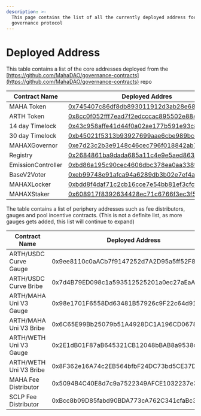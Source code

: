 ```yaml
---
description: >-
  This page contains the list of all the currently deployed address for the
  governance protocol
---
```


# Deployed Address

This table contains a list of the core addresses deployed from the [https://github.com/MahaDAO/governance-contracts](https://github.com/MahaDAO/governance-contracts) repo

| Contract Name      | Deployed Addres                                                                                                       |
| ------------------ | --------------------------------------------------------------------------------------------------------------------- |
| MAHA Token         | [0x745407c86df8db893011912d3ab28e68b62e49b0](https://etherscan.io/token/0x745407c86df8db893011912d3ab28e68b62e49b0)   |
| ARTH Token         | [0x8cc0f052fff7ead7f2edcccac895502e884a8a71](https://etherscan.io/token/0x8cc0f052fff7ead7f2edcccac895502e884a8a71)   |
| 14 day Timelock    | [0x43c958affe41d44f0a02ae177b591e93c86adbea](https://etherscan.io/address/0x43c958affe41d44f0a02ae177b591e93c86adbea) |
| 30 day Timelock    | [0xb45021f5313b93927699aae6cbe989bccf6b5900](https://etherscan.io/address/0xb45021f5313b93927699aae6cbe989bccf6b5900) |
| MAHAXGovernor      | [0xe7d23c2b3e9148c46cec796f018842ab72d5867f](https://etherscan.io/address/0xe7d23c2b3e9148c46cec796f018842ab72d5867f) |
| Registry           | [0x2684861ba9dada685a11c4e9e5aed8630f08afe0](https://etherscan.io/address/0x2684861ba9dada685a11c4e9e5aed8630f08afe0) |
| EmissionController | [0xbd86a195c90cec4606dbc378ea0aa338f674a704](https://etherscan.io/address/0xbd86a195c90cec4606dbc378ea0aa338f674a704) |
| BaseV2Voter        | [0xeb99748e91afca94a6289db3b02e7ef4a8f0a22d](https://etherscan.io/address/0xeb99748e91afca94a6289db3b02e7ef4a8f0a22d) |
| MAHAXLocker        | [0xbdd8f4daf71c2cb16cce7e54bb81ef3cfcf5aacb](https://etherscan.io/address/0xbdd8f4daf71c2cb16cce7e54bb81ef3cfcf5aacb) |
| MAHAXStaker        | [0x608917f8392634428ec71c6766f3ec3f5cc8f421](https://etherscan.io/address/0x608917f8392634428ec71c6766f3ec3f5cc8f421) |

The table contains a list of periphery addresses such as fee distributors, gauges and pool incentive contracts. (This is not a definite list, as more gauges gets added, this list will continue to expand)

| Contract Name          | Deployed Address                           |
| ---------------------- | ------------------------------------------ |
| ARTH/USDC Curve Gauge  | 0x9ee8110c0aACb7f9147252d7A2D95a5ff52F8496 |
| ARTH/USDC Curve Bribe  | 0x7d4B79ED098c1a593512525201a0ec27aEaA9F9B |
| ARTH/MAHA Uni V3 Gauge | 0x98e1701F6558Dd63481B57926c9F22c64d918C35 |
| ARTH/MAHA Uni V3 Bribe | 0x6C65E99Bb25079b51A4928DC1A196CD067811de4 |
| ARTH/WETH Uni V3 Gauge | 0x2E1dB01F87aB645321CB12048bBAB8a9538c61CC |
| ARTH/WETH Uni V3 Bribe | 0x8F362e16A74c2EB564bfbF24DC73bd5CE37D9063 |
| MAHA Fee Distributor   | 0x5094B4C40E8d7c9a7522349AFCE1032237e35f20 |
| SCLP Fee Distributor   | 0xBcc8b09D85fabd90BDA773cA762C341cfaBc3e2B |
